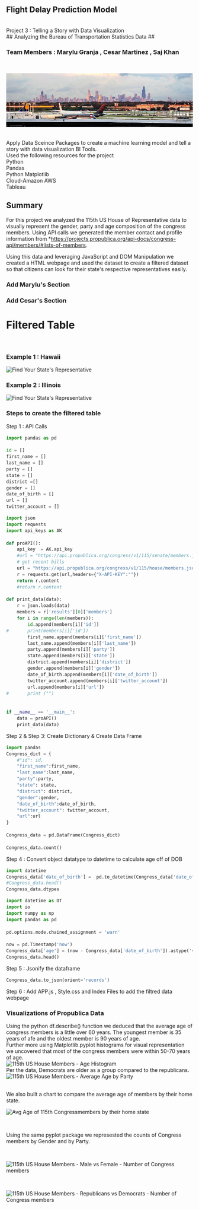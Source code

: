 ## Flight Delay Prediction Model ##
 <br />
 Project 3 : Telling a Story with Data Visualization
 <br />
## Analyzing the Bureau of Transportation Statistics Data ##
 <br />

 ### Team Members : Marylu Granja , Cesar Martinez , Saj Khan 
 
 <br />
 
 ![O'Hare International Airport - ORD](ORD.png)

<br />
Apply Data Sceince Packages to create a machine learning model and tell a story with data visualization BI Tools.
<br />
Used the following resources for the project
<br />
Python
<br />
Pandas 
<br />
Python Matplotlib 
<br />  
Cloud-Amazon AWS
<br />
Tableau
<br />
 
 ## Summary

For this project we analyzed the 115th US House of Representative data to visually represent the gender, party and age composition of the congress members. 
Using API calls we generated the member contact and profile information from *https://projects.propublica.org/api-docs/congress-api/members/#lists-of-members. 

Using this data and leveraging JavaScript and DOM Manipulation we created a HTML webpage and used the dataset to create a filtered dataset so that citizens can look for their state's respective representatives easily.

### Add Marylu's Section
### Add Cesar's Section 

# Filtered Table
<br />

### Example 1 : Hawaii 

![Find Your State's Representative](Filtered_Table_HI.png)

### Example 2 : Illinois

![Find Your State's Representative](Filtered_Table_IL.png)

### Steps to create the filtered table
Step 1 : API Calls <br />
```python
import pandas as pd

id = []
first_name = []
last_name = []
party = []
state = []
district =[]
gender = []
date_of_birth = []
url = []
twitter_account = []
```
```python
import json
import requests
import api_keys as AK

def proAPI():
	api_key  = AK.api_key 
	#url = "https://api.propublica.org/congress/v1/115/senate/members.json"
	# get recent bills
	url = "https://api.propublica.org/congress/v1/115/house/members.json"
	r = requests.get(url,headers={"X-API-KEY":""})
	return r.content
	#return r.content

def print_data(data):
	r = json.loads(data)
	members = r['results'][0]['members']
	for i in range(len(members)):
		id.append(members[i]['id'])
#		print(members[i]['id'])
		first_name.append(members[i]['first_name'])
		last_name.append(members[i]['last_name'])
		party.append(members[i]['party'])
		state.append(members[i]['state'])
		district.append(members[i]['district'])
		gender.append(members[i]['gender'])
		date_of_birth.append(members[i]['date_of_birth'])
		twitter_account.append(members[i]['twitter_account'])
		url.append(members[i]['url'])
#		print ("")


if __name__ == '__main__':
	data = proAPI()
	print_data(data)
```


Step 2 & Step 3: Create Dictionary & Create Data Frame <br />
```python
import pandas
Congress_dict = {
    #"id": id,
    "first_name":first_name,
    "last_name":last_name, 
    "party":party, 
    "state": state,
    "district": district,
    "gender":gender, 
    "date_of_birth":date_of_birth, 
    "twitter_account": twitter_account,
    "url":url
}

Congress_data = pd.DataFrame(Congress_dict)

Congress_data.count()
```
Step 4 : Convert object datatype to datetime to calculate age off of DOB <br />
```python
import datetime
Congress_data['date_of_birth'] =  pd.to_datetime(Congress_data['date_of_birth'])
#Congress_data.head()
Congress_data.dtypes
```
```python
import datetime as DT
import io
import numpy as np
import pandas as pd

pd.options.mode.chained_assignment = 'warn'

now = pd.Timestamp('now')
Congress_data['age'] = (now - Congress_data['date_of_birth']).astype('<m8[Y]')    # 3
Congress_data.head()
```
Step 5 : Jsonify the dataframe <br />

```python
Congress_data.to_json(orient='records')
```
Step 6 : Add APP.js , Style.css and Index Files to add the filtred data webpage <br />

### Visualizations of Propublica Data
Using the python df.describe() function we deduced that the average age of congress members is a little over 60 years. The youngest member is 35 years of afe and the oldest member is 90 years of age. <br />
Further more using Matplotlib.pyplot histograms for visual representation we uncovered that most of the congress members were within 50-70 years of age. <br />
![115th US House Members - Age Histogram](115th_US_House_Members_Age_Histogram.png)
 <br />
 Per the data, Democrats are older as a group compared to the republicans.
 <br />
![115th US House Members - Average Age by Party](Avg_Age_By_Party.png)

 <br />
 We also built a chart to compare the average age of members by their home state. 
 <br />
 
 ![Avg Age of 115th Congressmembers by their home state](Age_BY_STATE.png)

<br />

Using the same pyplot package we represested the counts of Congress members by Gender and by Party.

<br />

![115th US House Members - Male vs Female - Number of Congress members](Gender.png)

<br />

![115th US House Members - Republicans vs Democrats - Number of Congress members](Party.png)


